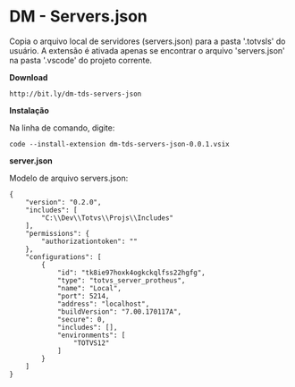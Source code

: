 # DM - Servers.json

Copia o arquivo local de servidores (servers.json) para a pasta '.totvsls' do usuário. A extensão é ativada apenas se encontrar o arquivo 'servers.json' na pasta '.vscode' do projeto corrente.

**Download**
```
http://bit.ly/dm-tds-servers-json
```

**Instalação**

Na linha de comando, digite:
```
code --install-extension dm-tds-servers-json-0.0.1.vsix
```

**server.json**

Modelo de arquivo servers.json:
```
{
	"version": "0.2.0",
	"includes": [
		"C:\\Dev\\Totvs\\Projs\\Includes"
	],
	"permissions": {
		"authorizationtoken": ""
	},
	"configurations": [
		{
			"id": "tk8ie97hoxk4ogkckqlfss22hgfg",
			"type": "totvs_server_protheus",
			"name": "Local",
			"port": 5214,
			"address": "localhost",
			"buildVersion": "7.00.170117A",
			"secure": 0,
			"includes": [],
			"environments": [
				"TOTVS12"
			]
		}
	]
}
```
